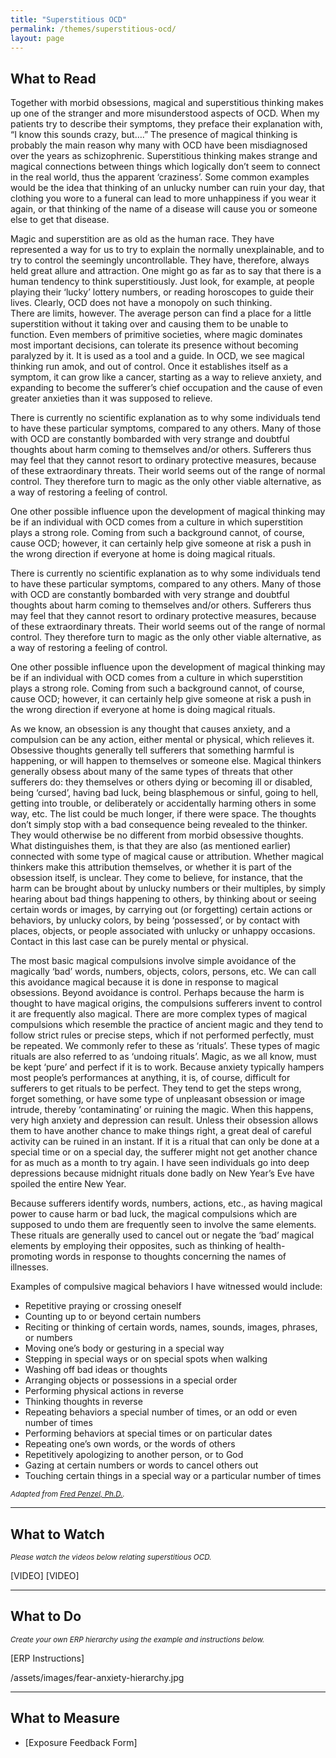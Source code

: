 ```yaml
---
title: "Superstitious OCD"
permalink: /themes/superstitious-ocd/
layout: page
---
```

## What to Read
Together with morbid obsessions, magical and superstitious thinking makes up one of the stranger and more misunderstood aspects of OCD. When my patients try to describe their symptoms, they preface their explanation with, “I know this sounds crazy, but….” The presence of magical thinking is probably the main reason why many with OCD have been misdiagnosed over the years as schizophrenic. Superstitious thinking makes strange and magical connections between things which logically don’t seem to connect in the real world, thus the apparent ‘craziness’. Some common examples would be the idea that thinking of an unlucky number can ruin your day, that clothing you wore to a funeral can lead to more unhappiness if you wear it again, or that thinking of the name of a disease will cause you or someone else to get that disease.

Magic and superstition are as old as the human race. They have represented a way for us to try to explain the normally unexplainable, and to try to control the seemingly uncontrollable. They have, therefore, always held great allure and attraction. One might go as far as to say that there is a human tendency to think superstitiously. Just look, for example, at people playing their ‘lucky’ lottery numbers, or reading horoscopes to guide their lives. Clearly, OCD does not have a monopoly on such thinking.
<br/>There are limits, however. The average person can find a place for a little superstition without it taking over and causing them to be unable to function. Even members of primitive societies, where magic dominates most important decisions, can tolerate its presence without becoming paralyzed by it. It is used as a tool and a guide. In OCD, we see magical thinking run amok, and out of control. Once it establishes itself as a symptom, it can grow like a cancer, starting as a way to relieve anxiety, and expanding to become the sufferer’s chief occupation and the cause of even greater anxieties than it was supposed to relieve.

There is currently no scientific explanation as to why some individuals tend to have these particular symptoms, compared to any others. Many of those with OCD are constantly bombarded with very strange and doubtful thoughts about harm coming to themselves and/or others. Sufferers thus may feel that they cannot resort to ordinary protective measures, because of these extraordinary threats. Their world seems out of the range of normal control. They therefore turn to magic as the only other viable alternative, as a way of restoring a feeling of control.

One other possible influence upon the development of magical thinking may be if an individual with OCD comes from a culture in which superstition plays a strong role. Coming from such a background cannot, of course, cause OCD; however, it can certainly help give someone at risk a push in the wrong direction if everyone at home is doing magical rituals.

There is currently no scientific explanation as to why some individuals tend to have these particular symptoms, compared to any others. Many of those with OCD are constantly bombarded with very strange and doubtful thoughts about harm coming to themselves and/or others. Sufferers thus may feel that they cannot resort to ordinary protective measures, because of these extraordinary threats. Their world seems out of the range of normal control. They therefore turn to magic as the only other viable alternative, as a way of restoring a feeling of control.

One other possible influence upon the development of magical thinking may be if an individual with OCD comes from a culture in which superstition plays a strong role. Coming from such a background cannot, of course, cause OCD; however, it can certainly help give someone at risk a push in the wrong direction if everyone at home is doing magical rituals.

As we know, an obsession is any thought that causes anxiety, and a compulsion can be any action, either mental or physical, which relieves it. Obsessive thoughts generally tell sufferers that something harmful is happening, or will happen to themselves or someone else. Magical thinkers generally obsess about many of the same types of threats that other sufferers do:  they themselves or others dying or becoming ill or disabled, being ‘cursed’, having bad luck, being blasphemous or sinful, going to hell, getting into trouble, or deliberately or accidentally harming others in some way, etc. The list could be much longer, if there were space. The thoughts don’t simply stop with a bad consequence being revealed to the thinker. They would otherwise be no different from morbid obsessive thoughts. What distinguishes them, is that they are also (as mentioned earlier) connected with some type of magical cause or attribution. Whether magical thinkers make this attribution themselves, or whether it is part of the obsession itself, is unclear. They come to believe, for instance, that the harm can be brought about by unlucky numbers or their multiples, by simply hearing about bad things happening to others, by thinking about or seeing certain words or images, by carrying out (or forgetting) certain actions or behaviors, by unlucky colors, by being ‘possessed’, or by contact with places, objects, or people associated with unlucky or unhappy occasions. Contact in this last case can be purely mental or physical.

The most basic magical compulsions involve simple avoidance of the magically ‘bad’ words, numbers, objects, colors, persons, etc. We can call this avoidance magical because it is done in response to magical obsessions. Beyond avoidance is control. Perhaps because the harm is thought to have magical origins, the compulsions sufferers invent to control it are frequently also magical. There are more complex types of magical compulsions which resemble the practice of ancient magic and they tend to follow strict rules or precise steps, which if not performed perfectly, must be repeated. We commonly refer to these as ‘rituals’. These types of magic rituals are also referred to as ‘undoing rituals’. Magic, as we all know, must be kept ‘pure’ and perfect if it is to work. Because anxiety typically hampers most people’s performances at anything, it is, of course, difficult for sufferers to get rituals to be perfect. They tend to get the steps wrong, forget something, or have some type of unpleasant obsession or image intrude, thereby ‘contaminating’ or ruining the magic. When this happens, very high anxiety and depression can result. Unless their obsession allows them to have another chance to make things right, a great deal of careful activity can be ruined in an instant. If it is a ritual that can only be done at a special time or on a special day, the sufferer might not get another chance for as much as a month to try again. I have seen individuals go into deep depressions because midnight rituals done badly on New Year’s Eve have spoiled the entire New Year.

Because sufferers identify words, numbers, actions, etc., as having magical power to cause harm or bad luck, the magical compulsions which are supposed to undo them are frequently seen to involve the same elements. These rituals are generally used to cancel out or negate the ‘bad’ magical elements by employing their opposites, such as thinking of health-promoting words in response to thoughts concerning the names of illnesses.

Examples of compulsive magical behaviors I have witnessed would include:
- Repetitive praying or crossing oneself
- Counting up to or beyond certain numbers
- Reciting or thinking of certain words, names, sounds, images, phrases, or numbers
- Moving one’s body or gesturing in a special way
- Stepping in special ways or on special spots when walking
- Washing off bad ideas or thoughts
- Arranging objects or possessions in a special order
- Performing physical actions in reverse
- Thinking thoughts in reverse
- Repeating behaviors a special number of times, or an odd or even number of times
- Performing behaviors at special times or on particular dates
- Repeating one’s own words, or the words of others
- Repetitively apologizing to another person, or to God
- Gazing at certain numbers or words to cancel others out
- Touching certain things in a special way or a particular number of times

<sup>*Adapted from <ins>[Fred Penzel, Ph.D.](https://beyondocd.org/expert-perspectives/articles/very-superstitious)</ins>.*</sup>
  
- - - -

## What to Watch
<sup>*Please watch the videos below relating superstitious OCD.*</sup>

[VIDEO]  [VIDEO]

- - - -

## What to Do
<sup>*Create your own ERP hierarchy using the example and instructions below.*</sup>

[ERP Instructions]

/assets/images/fear-anxiety-hierarchy.jpg

- - - -

## What to Measure

- [Exposure Feedback Form]
